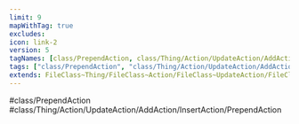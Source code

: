 ```yaml
---
limit: 9
mapWithTag: true
excludes:
icon: link-2
version: 5
tagNames: [class/PrependAction, class/Thing/Action/UpdateAction/AddAction/InsertAction/PrependAction, schema-org/PrependAction]
tags: ["class/PrependAction", "class/Thing/Action/UpdateAction/AddAction/InsertAction/PrependAction"]
extends: FileClass~Thing/FileClass~Action/FileClass~UpdateAction/FileClass~AddAction/FileClass~InsertAction
---
```


#class/PrependAction
#class/Thing/Action/UpdateAction/AddAction/InsertAction/PrependAction

